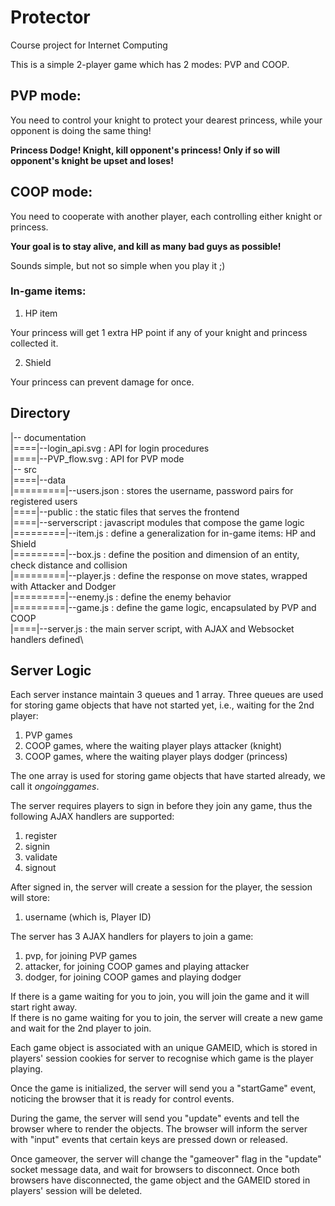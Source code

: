 # Protector
Course project for Internet Computing

This is a simple 2-player game which has 2 modes: PVP and COOP.

## PVP mode: 
You need to control your knight to protect your dearest princess, while your opponent is doing the same thing!

**Princess Dodge! Knight, kill opponent's princess! Only if so will opponent's knight be upset and loses!**

## COOP mode:
You need to cooperate with another player, each controlling either knight or princess. 

**Your goal is to stay alive, and kill as many bad guys as possible!**

Sounds simple, but not so simple when you play it ;)

### In-game items:
1. HP item

Your princess will get 1 extra HP point if any of your knight and princess collected it.

2. Shield

Your princess can prevent damage for once.


## Directory 

|-- documentation\
|====|--login_api.svg : API for login procedures\
|====|--PVP_flow.svg : API for PVP mode\
|-- src\
|====|--data \
|=========|--users.json : stores the username, password pairs for registered users\
|====|--public : the static files that serves the frontend\
|====|--serverscript : javascript modules that compose the game logic\
|=========|--item.js : define a generalization for in-game items: HP and Shield\
|=========|--box.js : define the position and dimension of an entity, check distance and collision\
|=========|--player.js : define the response on move states, wrapped with Attacker and Dodger\
|=========|--enemy.js : define the enemy behavior\
|=========|--game.js : define the game logic, encapsulated by PVP and COOP\
|====|--server.js : the main server script, with AJAX and Websocket handlers defined\

## Server Logic

Each server instance maintain 3 queues and 1 array.
Three queues are used for storing game objects that have not started yet, i.e., waiting for the 2nd player:
1. PVP games
2. COOP games, where the waiting player plays attacker (knight)
3. COOP games, where the waiting player plays dodger (princess)

The one array is used for storing game objects that have started already, we call it *ongoinggames*.

The server requires players to sign in before they join any game, thus the following AJAX handlers are supported:
1. register
2. signin
3. validate
4. signout

After signed in, the server will create a session for the player, the session will store:
1. username (which is, Player ID)

The server has 3 AJAX handlers for players to join a game:
1. pvp, for joining PVP games
2. attacker, for joining COOP games and playing attacker
3. dodger, for joining COOP games and playing dodger

If there is a game waiting for you to join, you will join the game and it will start right away.\
If there is no game waiting for you to join, the server will create a new game and wait for the 2nd player to join.

Each game object is associated with an unique GAMEID, which is stored in players' session cookies for server to recognise which game is the player playing.

Once the game is initialized, the server will send you a "startGame" event, noticing the browser that it is ready for control events.

During the game, the server will send you "update" events and tell the browser where to render the objects.
The browser will inform the server with "input" events that certain keys are pressed down or released.

Once gameover, the server will change the "gameover" flag in the "update" socket message data, and wait for browsers to disconnect.
Once both browsers have disconnected, the game object and the GAMEID stored in players' session will be deleted.
